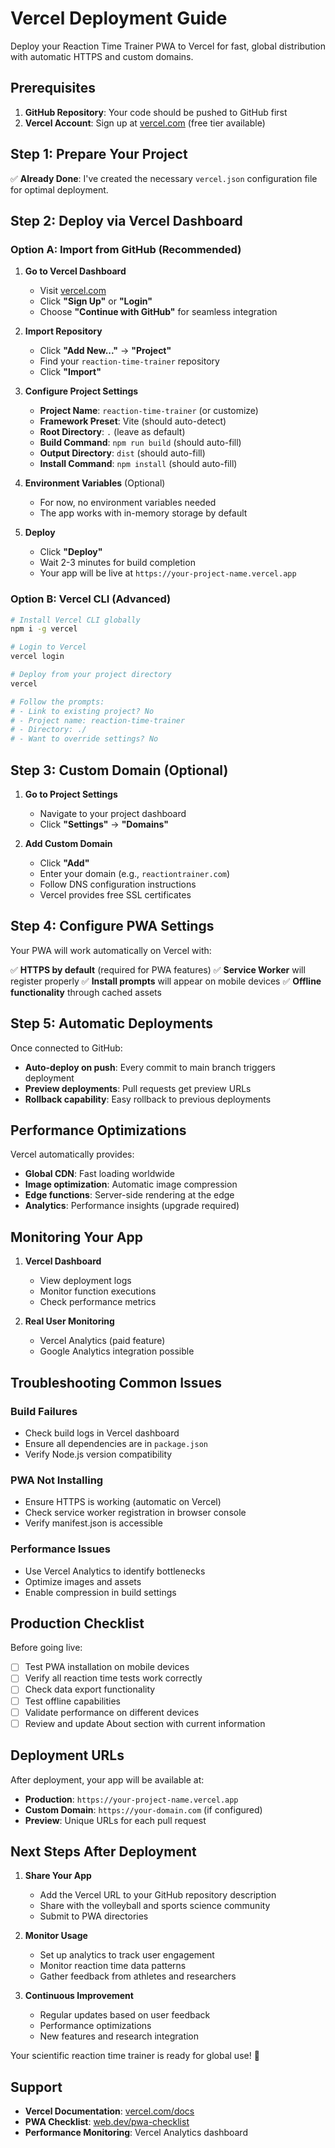 # Vercel Deployment Guide

Deploy your Reaction Time Trainer PWA to Vercel for fast, global distribution with automatic HTTPS and custom domains.

## Prerequisites

1. **GitHub Repository**: Your code should be pushed to GitHub first
2. **Vercel Account**: Sign up at [vercel.com](https://vercel.com) (free tier available)

## Step 1: Prepare Your Project

✅ **Already Done**: I've created the necessary `vercel.json` configuration file for optimal deployment.

## Step 2: Deploy via Vercel Dashboard

### Option A: Import from GitHub (Recommended)

1. **Go to Vercel Dashboard**
   - Visit [vercel.com](https://vercel.com)
   - Click **"Sign Up"** or **"Login"**
   - Choose **"Continue with GitHub"** for seamless integration

2. **Import Repository**
   - Click **"Add New..."** → **"Project"**
   - Find your `reaction-time-trainer` repository
   - Click **"Import"**

3. **Configure Project Settings**
   - **Project Name**: `reaction-time-trainer` (or customize)
   - **Framework Preset**: Vite (should auto-detect)
   - **Root Directory**: `.` (leave as default)
   - **Build Command**: `npm run build` (should auto-fill)
   - **Output Directory**: `dist` (should auto-fill)
   - **Install Command**: `npm install` (should auto-fill)

4. **Environment Variables** (Optional)
   - For now, no environment variables needed
   - The app works with in-memory storage by default

5. **Deploy**
   - Click **"Deploy"**
   - Wait 2-3 minutes for build completion
   - Your app will be live at `https://your-project-name.vercel.app`

### Option B: Vercel CLI (Advanced)

```bash
# Install Vercel CLI globally
npm i -g vercel

# Login to Vercel
vercel login

# Deploy from your project directory
vercel

# Follow the prompts:
# - Link to existing project? No
# - Project name: reaction-time-trainer
# - Directory: ./
# - Want to override settings? No
```

## Step 3: Custom Domain (Optional)

1. **Go to Project Settings**
   - Navigate to your project dashboard
   - Click **"Settings"** → **"Domains"**

2. **Add Custom Domain**
   - Click **"Add"**
   - Enter your domain (e.g., `reactiontrainer.com`)
   - Follow DNS configuration instructions
   - Vercel provides free SSL certificates

## Step 4: Configure PWA Settings

Your PWA will work automatically on Vercel with:

✅ **HTTPS by default** (required for PWA features)
✅ **Service Worker** will register properly
✅ **Install prompts** will appear on mobile devices
✅ **Offline functionality** through cached assets

## Step 5: Automatic Deployments

Once connected to GitHub:

- **Auto-deploy on push**: Every commit to main branch triggers deployment
- **Preview deployments**: Pull requests get preview URLs
- **Rollback capability**: Easy rollback to previous deployments

## Performance Optimizations

Vercel automatically provides:

- **Global CDN**: Fast loading worldwide
- **Image optimization**: Automatic image compression
- **Edge functions**: Server-side rendering at the edge
- **Analytics**: Performance insights (upgrade required)

## Monitoring Your App

1. **Vercel Dashboard**
   - View deployment logs
   - Monitor function executions
   - Check performance metrics

2. **Real User Monitoring**
   - Vercel Analytics (paid feature)
   - Google Analytics integration possible

## Troubleshooting Common Issues

### Build Failures
- Check build logs in Vercel dashboard
- Ensure all dependencies are in `package.json`
- Verify Node.js version compatibility

### PWA Not Installing
- Ensure HTTPS is working (automatic on Vercel)
- Check service worker registration in browser console
- Verify manifest.json is accessible

### Performance Issues
- Use Vercel Analytics to identify bottlenecks
- Optimize images and assets
- Enable compression in build settings

## Production Checklist

Before going live:

- [ ] Test PWA installation on mobile devices
- [ ] Verify all reaction time tests work correctly
- [ ] Check data export functionality
- [ ] Test offline capabilities
- [ ] Validate performance on different devices
- [ ] Review and update About section with current information

## Deployment URLs

After deployment, your app will be available at:

- **Production**: `https://your-project-name.vercel.app`
- **Custom Domain**: `https://your-domain.com` (if configured)
- **Preview**: Unique URLs for each pull request

## Next Steps After Deployment

1. **Share Your App**
   - Add the Vercel URL to your GitHub repository description
   - Share with the volleyball and sports science community
   - Submit to PWA directories

2. **Monitor Usage**
   - Set up analytics to track user engagement
   - Monitor reaction time data patterns
   - Gather feedback from athletes and researchers

3. **Continuous Improvement**
   - Regular updates based on user feedback
   - Performance optimizations
   - New features and research integration

Your scientific reaction time trainer is ready for global use! 🚀

## Support

- **Vercel Documentation**: [vercel.com/docs](https://vercel.com/docs)
- **PWA Checklist**: [web.dev/pwa-checklist](https://web.dev/pwa-checklist)
- **Performance Monitoring**: Vercel Analytics dashboard